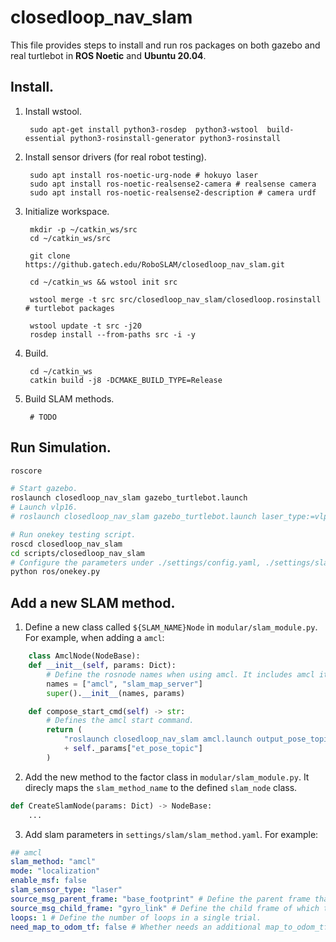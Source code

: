 # closedloop_nav_slam

This file provides steps to install and run ros packages on both gazebo and real turtlebot in **ROS Noetic** and **Ubuntu 20.04**.

## Install.
1. Install wstool.
        
        sudo apt-get install python3-rosdep  python3-wstool  build-essential python3-rosinstall-generator python3-rosinstall

2. Install sensor drivers (for real robot testing).

        sudo apt install ros-noetic-urg-node # hokuyo laser
        sudo apt install ros-noetic-realsense2-camera # realsense camera
        sudo apt install ros-noetic-realsense2-description # camera urdf

3. Initialize workspace.

        mkdir -p ~/catkin_ws/src
        cd ~/catkin_ws/src
        
        git clone https://github.gatech.edu/RoboSLAM/closedloop_nav_slam.git

        cd ~/catkin_ws && wstool init src

        wstool merge -t src src/closedloop_nav_slam/closedloop.rosinstall # turtlebot packages

        wstool update -t src -j20
        rosdep install --from-paths src -i -y

4. Build.

        cd ~/catkin_ws
        catkin build -j8 -DCMAKE_BUILD_TYPE=Release


5. Build SLAM methods.

        # TODO

## Run Simulation.
```bash
roscore

# Start gazebo.
roslaunch closedloop_nav_slam gazebo_turtlebot.launch
# Launch vlp16.
# roslaunch closedloop_nav_slam gazebo_turtlebot.launch laser_type:=vlp16

# Run onekey testing script.
roscd closedloop_nav_slam
cd scripts/closedloop_nav_slam
# Configure the parameters under ./settings/config.yaml, ./settings/slam/${SLAM_METHOD}.yaml
python ros/onekey.py
```

## Add a new SLAM method.
1. Define a new class called `${SLAM_NAME}Node` in `modular/slam_module.py`. For example, when adding a `amcl`:

```python
    class AmclNode(NodeBase):
    def __init__(self, params: Dict):
        # Define the rosnode names when using amcl. It includes amcl itself and any other helper/tool nodes amcl needs.
        names = ["amcl", "slam_map_server"]
        super().__init__(names, params)

    def compose_start_cmd(self) -> str:
        # Defines the amcl start command.
        return (
            "roslaunch closedloop_nav_slam amcl.launch output_pose_topic:="
            + self._params["et_pose_topic"]
        )
```
2. Add the new method to the factor class in `modular/slam_module.py`. It direcly maps the `slam_method_name` to the defined `slam_node` class.
```python
def CreateSlamNode(params: Dict) -> NodeBase:
    ...
```

3. Add slam parameters in `settings/slam/slam_method.yaml`. For example: 
```yaml
## amcl
slam_method: "amcl"
mode: "localization"
enable_msf: false
slam_sensor_type: "laser"
source_msg_parent_frame: "base_footprint" # Define the parent frame that aligns with map frame in slam. VSLAM typically is left_camera_frame, 2D laser is base_footprint.
source_msg_child_frame: "gyro_link" # Define the child frame of which the pose is estimated in parent frame. VSLAM typically is left_camera_optical_frame, 2D laser is base_footprint.
loops: 1 # Define the number of loops in a single trial.
need_map_to_odom_tf: false # Whether needs an additional map_to_odom_tf publisher node. Most 2D laser methods in ros publish this tf inside their class. Some do not and need this publisher node.
```

